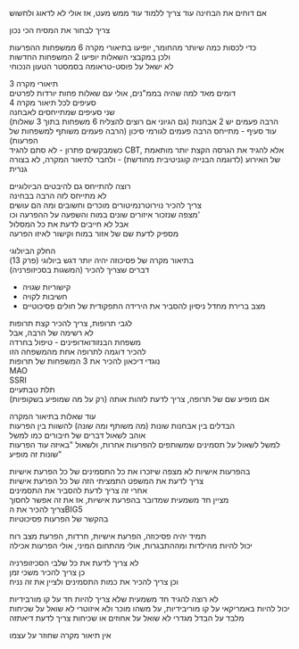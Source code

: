 אם דוחים את הבחינה עוד צריך ללמוד עוד ממש מעט, אז אולי לא לדאוג ולחשוש

צריך לבחור את המסיח הכי נכון

כדי לכסות כמה שיותר מהחומר, יופיעו בתיאורי מקרה 6 ממשפחות ההפרעות  
ולכן במקבצי השאלות יופיעו 2 המשפחות החדשות  
לא ישאל על פוסט-טראומה בסמסטר הטעון הנכוחי  
  
3 תיאורי מקרה  
דומים מאד למה שהיה בממ"נים, אולי עם שאלות פחות יורדות לפרטים  
4 סעיפים לכל תיאור מקרה  
שני סעיפים שמתייחסים לאבחנה  
הרבה פעמים יש 2 אבחנות (גם הגיוני אם רוצים להצליח 6 משפחות בתוך 3 שאלות)  
עוד סעיף - מתייחס הרבה פעמים לגורמי סיכון (הרבה פעמים משותף למשפחות של הפרעות)  
כשמבקשים פתרון - לא סתם להגיד CBT, אלא להגיד את הגרסה הקצת יותר מותאמת של האירוע (לדוגמה הבנייה קוגניטיבית מחודשת) - ולחבר לתיאור המקרה, לא בצורה גנרית  
  
רוצה להתייחס גם להיבטים הביולוגיים  
לא מתייחס לזה הרבה בבחינה  
צריך להכיר נוירוטרנמיטורים מוכרים וחשובים ומה הם עושים  
מצפה שנזכור איזורים שונים במוח והשפעה על ההפרעה וכו'  
אבל לא חייבים לדעת את כל המסלול  
מספיק לדעת שם של אזור במוח וקישור לאיזו הפרעה  
  
החלק הביולוגי  
בתיאור מקרה של פסיכוזה יהיה יותר דגש ביולוגי (פרק 13)  
דברים שצריך להכיר  (המשגות בסכיזופרניה)
- קישוריות שגויה
- חשיבות לקויה
- מצב ברירת מחדל
ניסיון להסביר את הירידה התפקודית של חולים פסיכוטיים  
  
לגבי תרופות, צריך להכיר קצת תרופות  
לא רשימה של הרבה, אבל    
משפחת הבנזודואדופינים - טיפול בחרדה  
להכיר דוגמה לתרופה אחת מהמשפחה הזו  
נוגדי דיכאון להכיר את 3 המשפחות של תרופות  
MAO  
SSRI  
תלת טבתעיים  
אם מופיע שם של תרופה, צריך לדעת לזהות אותה (רק על מה שמופיע בשקופיות)  
  
עוד שאלות בתיאור המקרה  
הבדלים בין אבחנות שונות (מה משותף ומה שונה) להשוות בין הפרעות  
אוהב לשאול דברים של חיבורים כמו למשל    
למשל לשאול על תסמינים שמשותפים להפרעות אחרות, ולשאול "באיזה עוד הפרעות שונות זה מופיע"  
  
בהפרעות אישיות לא מצפה שיזכרו את כל התסמינים של כל הפרעת אישיות  
צריך לדעת את המשפט התמציתי הזה של כל הפרעת אישיות  
אחרי זה צריך לדעת להסביר את התסמינים  
מציין חד משמעית שמדובר בהפרעת אישיות, אז את זה אפשר לחסוך  
צריך להכיר את הBIG5  
בהקשר של הפרעות פסיכוטיות  
  
  
תמיד יהיה פסיכוזה, הפרעת אישיות, חרדות, הפרעת מצב רוח  
יכול להיות מהילדות ומההתבגרות, אולי מהתחום המיני, אולי הפרעות אכילה  
  
  
לא צריך לדעת את כל שלבי הסכיזופרניה  
כן צריך להכיר משכי זמן  
וכן צריך להכיר את כמות התסמינים ולציין את זה נניח  
  
  
לא רוצה להגיד חד משמעית שלא צריך להיות חד על קו מורבידיות  
יכול להיות באמריקאי על קו מוריבידיות, על משהו מוכר ולא איזוטרי
לא שואל על שכיחות מלבד על הבדל מגדרי
לא שואל על אחוזים או שכיחות
צריך לדעת דיאתזה


אין תיאור מקרה שחוזר על עצמו